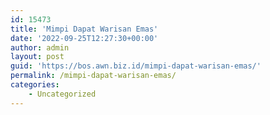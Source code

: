 ```yaml
---
id: 15473
title: 'Mimpi Dapat Warisan Emas'
date: '2022-09-25T12:27:30+00:00'
author: admin
layout: post
guid: 'https://bos.awn.biz.id/mimpi-dapat-warisan-emas/'
permalink: /mimpi-dapat-warisan-emas/
categories:
    - Uncategorized
---
```


